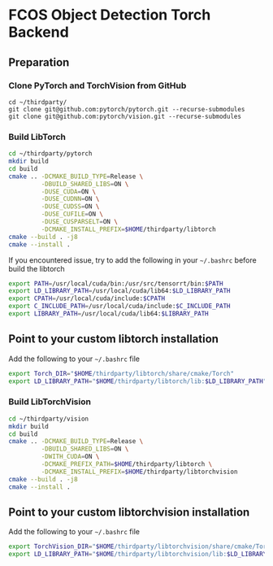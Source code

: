 # FCOS Object Detection Torch Backend

## Preparation

### Clone PyTorch and TorchVision from GitHub
```
cd ~/thirdparty/
git clone git@github.com:pytorch/pytorch.git --recurse-submodules
git clone git@github.com:pytorch/vision.git --recurse-submodules
```

### Build LibTorch
```bash
cd ~/thirdparty/pytorch
mkdir build
cd build
cmake .. -DCMAKE_BUILD_TYPE=Release \
         -DBUILD_SHARED_LIBS=ON \
         -DUSE_CUDA=ON \
         -DUSE_CUDNN=ON \
         -DUSE_CUDSS=ON \
         -DUSE_CUFILE=ON \
         -DUSE_CUSPARSELT=ON \
         -DCMAKE_INSTALL_PREFIX=$HOME/thirdparty/libtorch
cmake --build . -j8
cmake --install .
```
If you encountered issue, try to add the following in your `~/.bashrc` before build the libtorch
```bash
export PATH=/usr/local/cuda/bin:/usr/src/tensorrt/bin:$PATH
export LD_LIBRARY_PATH=/usr/local/cuda/lib64:$LD_LIBRARY_PATH
export CPATH=/usr/local/cuda/include:$CPATH
export C_INCLUDE_PATH=/usr/local/cuda/include:$C_INCLUDE_PATH
export LIBRARY_PATH=/usr/local/cuda/lib64:$LIBRARY_PATH
```

## Point to your custom libtorch installation
Add the following to your `~/.bashrc` file
```bash
export Torch_DIR="$HOME/thirdparty/libtorch/share/cmake/Torch"
export LD_LIBRARY_PATH="$HOME/thirdparty/libtorch/lib:$LD_LIBRARY_PATH"
```

### Build LibTorchVision
```bash
cd ~/thirdparty/vision
mkdir build
cd build
cmake .. -DCMAKE_BUILD_TYPE=Release \
         -DBUILD_SHARED_LIBS=ON \
         -DWITH_CUDA=ON \
         -DCMAKE_PREFIX_PATH=$HOME/thirdparty/libtorch \
         -DCMAKE_INSTALL_PREFIX=$HOME/thirdparty/libtorchvision
cmake --build . -j8
cmake --install .
```

## Point to your custom libtorchvision installation
Add the following to your `~/.bashrc` file
```bash
export TorchVision_DIR="$HOME/thirdparty/libtorchvision/share/cmake/TorchVision"
export LD_LIBRARY_PATH="$HOME/thirdparty/libtorchvision/lib:$LD_LIBRARY_PATH"
```
